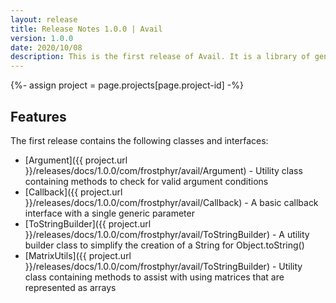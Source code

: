 ```yaml
---
layout: release
title: Release Notes 1.0.0 | Avail
version: 1.0.0
date: 2020/10/08
description: This is the first release of Avail. It is a library of general-purpose utilities.
---
```


{%- assign project = page.projects[page.project-id] -%}

## Features

The first release contains the following classes and interfaces:
* [Argument]({{ project.url }}/releases/docs/1.0.0/com/frostphyr/avail/Argument) - Utility class containing methods to check for valid argument conditions
* [Callback]({{ project.url }}/releases/docs/1.0.0/com/frostphyr/avail/Callback) - A basic callback interface with a single generic parameter
* [ToStringBuilder]({{ project.url }}/releases/docs/1.0.0/com/frostphyr/avail/ToStringBuilder) - A utility builder class to simplify the creation of a String for Object.toString()
* [MatrixUtils]({{ project.url }}/releases/docs/1.0.0/com/frostphyr/avail/ToStringBuilder) - Utility class containing methods to assist with using matrices that are represented as arrays